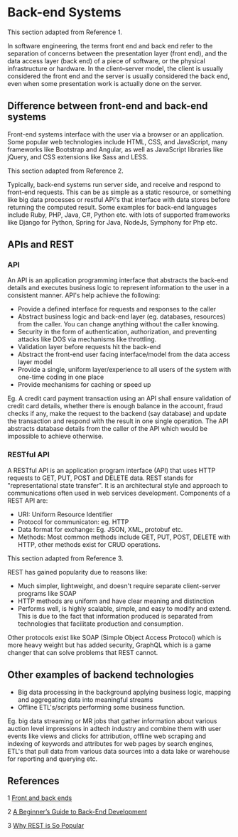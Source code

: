 # Back-end Systems

This section adapted from Reference 1.

In software engineering, the terms front end and back end refer to the separation of concerns between the presentation layer (front end), and the data access layer (back end) of a piece of software, or the physical infrastructure or hardware. In the client–server model, the client is usually considered the front end and the server is usually considered the back end, even when some presentation work is actually done on the server.

## Difference between front-end and back-end systems
Front-end systems interface with the user via a browser or an application. Some popular web technologies include HTML, CSS, and JavaScript, many frameworks like Bootstrap and Angular, as well as JavaScript libraries like jQuery, and CSS extensions like Sass and LESS.

This section adapted from Reference 2.

Typically, back-end systems run server side, and receive and respond to front-end requests. This can be as simple as a static resource, or something like big data processes or restful API's that interface with data stores before returning the computed result. Some examples for back-end languages include Ruby, PHP, Java, C#, Python etc. with lots of supported frameworks like Django for Python, Spring for Java, NodeJs, Symphony for Php etc.

## APIs and REST

### API
An API is an application programming interface that abstracts the back-end details and executes business logic to represent information to the user in a consistent manner. API's help achieve the following:
* Provide a defined interface for requests and responses to the caller
* Abstract business logic and back-end layer (eg. databases, resources) from the caller. You can change anything without the caller knowing.
* Security in the form of authentication, authorization, and preventing attacks like DOS via mechanisms like throttling.
* Validation layer before requests hit the back-end
* Abstract the front-end user facing interface/model from the data access layer model
* Provide a single, uniform layer/experience to all users of the system with one-time coding in one place
* Provide mechanisms for caching or speed up

Eg. A credit card payment transaction using an API shall ensure validation of credit card details, whether there is enough balance in the account, fraud checks if any, make the request to the backend (say database) and update the transaction and respond with the result in one single operation. The API abstracts database details from the caller of the API which would be impossible to achieve otherwise.

### RESTful API
A RESTful API is an application program interface (API) that uses HTTP requests to GET, PUT, POST and DELETE data. REST stands for "representational state transfer". It is an architectural style and approach to communications often used in web services development. Components of a REST API are:
* URI: Uniform Resource Identifier
* Protocol for communicaton: eg. HTTP
* Data format for exchange: Eg. JSON, XML, protobuf etc.
* Methods: Most common methods include GET, PUT, POST, DELETE with HTTP, other methods exist for CRUD operations.

This section adapted from Reference 3.

REST has gained popularity due to reasons like:
* Much simpler, lightweight, and doesn't require separate client-server programs like SOAP
* HTTP methods are uniform and have clear meaning and distinction
* Performs well, is highly scalable, simple, and easy to modify and extend. This is due to the fact that information produced is separated from technologies that facilitate production and consumption.

Other protocols exist like SOAP (Simple Object Access Protocol) which is more heavy weight but has added security, GraphQL which is a game changer that can solve problems that REST cannot.

## Other examples of backend technologies
* Big data processing in the background applying business logic, mapping and aggregating data into meaningful streams
* Offline ETL's/scripts performing some business function.

Eg. big data streaming or MR jobs that gather information about various auction level impressions in adtech industry and combine them with user events like views and clicks for attribution, offline web scraping and indexing of keywords and attributes for web pages by search engines, ETL's that pull data from various data sources into a data lake or warehouse for reporting and querying etc.

## References
1 [Front and back ends](https://en.wikipedia.org/wiki/Front_and_back_ends)

2 [A Beginner’s Guide to Back-End Development](https://www.upwork.com/hiring/development/a-beginners-guide-to-back-end-development/)

3 [Why REST is So Popular](https://www.serviceobjects.com/resources/articles-whitepapers/why-rest-popular)
